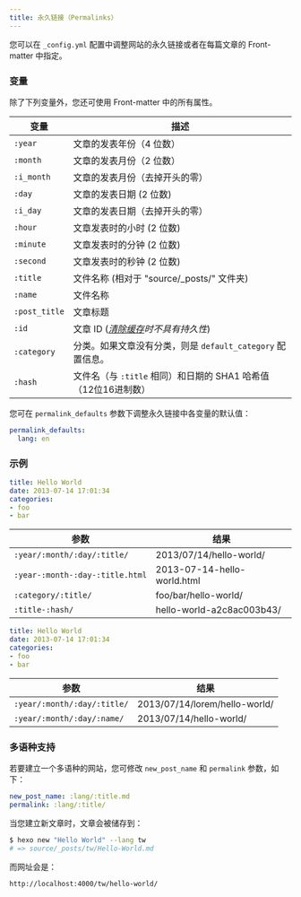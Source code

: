 ```yaml
---
title: 永久链接（Permalinks）
---
```

您可以在 `_config.yml` 配置中调整网站的永久链接或者在每篇文章的 Front-matter 中指定。

### 变量

除了下列变量外，您还可使用 Front-matter 中的所有属性。

变量 | 描述
--- | ---
`:year` | 文章的发表年份（4 位数）
`:month` | 文章的发表月份（2 位数）
`:i_month` | 文章的发表月份（去掉开头的零）
`:day` | 文章的发表日期 (2 位数)
`:i_day` | 文章的发表日期（去掉开头的零）
`:hour` | 文章发表时的小时 (2 位数)
`:minute` | 文章发表时的分钟 (2 位数)
`:second` | 文章发表时的秒钟 (2 位数)
`:title` | 文件名称 (相对于 "source/_posts/" 文件夹)
`:name` | 文件名称
`:post_title` | 文章标题
`:id` | 文章 ID (_[清除缓存](/zh-cn/docs/commands#clean)时不具有持久性_)
`:category` | 分类。如果文章没有分类，则是 `default_category` 配置信息。
`:hash` | 文件名（与 `:title` 相同）和日期的 SHA1 哈希值（12位16进制数）

您可在 `permalink_defaults` 参数下调整永久链接中各变量的默认值：

``` yaml
permalink_defaults:
  lang: en
```

### 示例

``` yaml source/_posts/hello-world.md
title: Hello World
date: 2013-07-14 17:01:34
categories:
- foo
- bar
```

参数 | 结果
--- | ---
`:year/:month/:day/:title/` | 2013/07/14/hello-world/
`:year-:month-:day-:title.html` | 2013-07-14-hello-world.html
`:category/:title/` | foo/bar/hello-world/
`:title-:hash/` | hello-world-a2c8ac003b43/

``` yaml source/_posts/lorem/hello-world.md
title: Hello World
date: 2013-07-14 17:01:34
categories:
- foo
- bar
```

参数 | 结果
--- | ---
`:year/:month/:day/:title/` | 2013/07/14/lorem/hello-world/
`:year/:month/:day/:name/` | 2013/07/14/hello-world/

### 多语种支持

若要建立一个多语种的网站，您可修改 `new_post_name` 和 `permalink` 参数，如下：

``` yaml
new_post_name: :lang/:title.md
permalink: :lang/:title/
```

当您建立新文章时，文章会被储存到：

``` bash
$ hexo new "Hello World" --lang tw
# => source/_posts/tw/Hello-World.md
```

而网址会是：

``` plain
http://localhost:4000/tw/hello-world/
```
